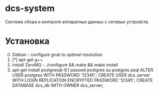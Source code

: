 dcs-system
==========

Система сбора и контроля аппаратных данных с сетевых устройств.

Установка
==========

0. Debian - configure grub to optimal resolution
1. [*] apt-get g++
2. install ZeroMQ - ./configure && make && make install
3. apt-get install postgresql-9.1
   passwd postgres
   su postgres
       psql
       ALTER USER postgres WITH PASSWORD '12345';
       CREATE USER dcs_server WITH LOGIN REPLICATION ENCRYPTED PASSWORD '12345';
       CREATE DATABASE dcs_db WITH OWNER dcs_server;
